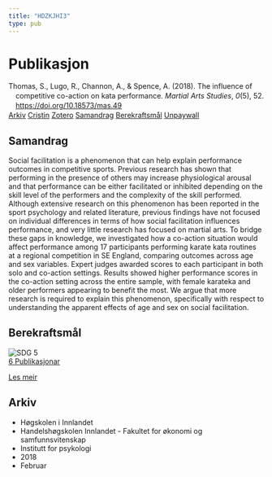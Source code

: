 ```yaml
---
title: "HDZKJHI3"
type: pub
---
```

<h1>Publikasjon</h1>
<article id="csl-bib-container-HDZKJHI3" class="csl-bib-container">
  <div class="csl-bib-body" style="line-height: 1.35; padding-left: 1em; text-indent:-1em;">
  <div class="csl-entry">Thomas, S., Lugo, R., Channon, A., &amp; Spence, A. (2018). The influence of competitive co-action on kata performance. <i>Martial Arts Studies</i>, <i>0</i>(5), 52. <a href="https://doi.org/10.18573/mas.49">https://doi.org/10.18573/mas.49</a></div>
</div>
  <div class="csl-bib-buttons">
    <a href="#taxonomy-article-HDZKJHI3" class="csl-bib-button">Arkiv</a>
    <a href="https://app.cristin.no/results/show.jsf?id=1564425" alt="Cristin URL" class="csl-bib-button">Cristin</a>
    <a href="http://zotero.org/groups/5402882/items/HDZKJHI3" alt="Zotero URL" class="csl-bib-button">Zotero</a>
    <a href="#abstract-article-HDZKJHI3" class="csl-bib-button">Samandrag</a>
    <a href="#sdg-article-HDZKJHI3" class="csl-bib-button">Berekraftsmål</a>
    <a href="http://mas.cardiffuniversitypress.org/articles/10.18573/mas.49/galley/55/download/" class="csl-bib-button">Unpaywall</a>
  </div>
  <div id="csl-bib-meta-container-HDZKJHI3"></div>
</article>
<div id="csl-bib-meta-HDZKJHI3" class="csl-bib-meta">
  <article id="abstract-article-HDZKJHI3" class="abstract-article">
    <h1>Samandrag</h1>
    Social facilitation is a phenomenon that can help explain performance outcomes in competitive sports. Previous research has shown that performing in the presence of others may increase physiological arousal and that performance can be either facilitated or inhibited depending on the skill level of the performers and the complexity of the skill performed. Although extensive research on this phenomenon has been reported in the sport psychology and related literature, previous findings have not focused on individual differences in terms of how social facilitation influences performance, and very little research has focused on martial arts. To bridge these gaps in knowledge, we investigated how a co-action situation would affect performance among 17 participants performing karate kata routines at a regional competition in SE England, comparing outcomes across age and sex variables. Expert judges awarded scores to each participant in both solo and co-action settings. Results showed higher performance scores in the co-action setting across the entire sample, with female karateka and older performers appearing to benefit the most. We argue that more research is required to explain this phenomenon, specifically with respect to understanding the apparent effects of age and sex on social facilitation.
  </article>
  <article id="sdg-article-HDZKJHI3" class="sdg-article">
    <h1>Berekraftsmål</h1>
    <div class="sdg-container"><div id="sdg5" class="sdg"> <img src="{{< params subfolder >}}images/sdg/sdg05_no.png" class="image" alt="SDG 5"> <div class="sdg-overlay"> <a href="{{< params subfolder >}}no/archive/?sdg=5#archive" class="sdg-publication-count"><span>6</span> Publikasjonar</a> <p><a href="NA" class="sdg-read-more">Les meir</a></p> </div> </div></div>
  </article>
  <article id="taxonomy-article-HDZKJHI3" class="taxonomy-article">
    <h1>Arkiv</h1>
    <ul>
      <li>Høgskolen i Innlandet</li>
      <li>Handelshøgskolen Innlandet - Fakultet for økonomi og samfunnsvitenskap</li>
      <li>Institutt for psykologi</li>
      <li>2018</li>
      <li>Februar</li>
    </ul>
  </article>
</div>
